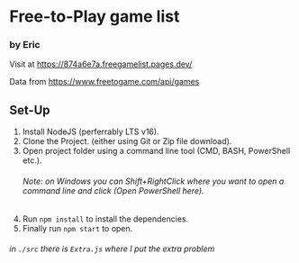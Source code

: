 # Free-to-Play game list
### by Eric

Visit at https://874a6e7a.freegamelist.pages.dev/

Data from https://www.freetogame.com/api/games

## Set-Up

1. Install NodeJS (perferrably LTS v16).
2. Clone the Project. (either using Git or Zip file download).
3. Open project folder using a command line tool (CMD, BASH, PowerShell etc.).
    ###### Note: on Windows you can Shift+RightClick where you want to open a command line and click (Open PowerShell here).
4. Run `npm install` to install the dependencies.
5. Finally run `npm start` to open.

###### in `./src` there is `Extra.js` where I put the extra problem
